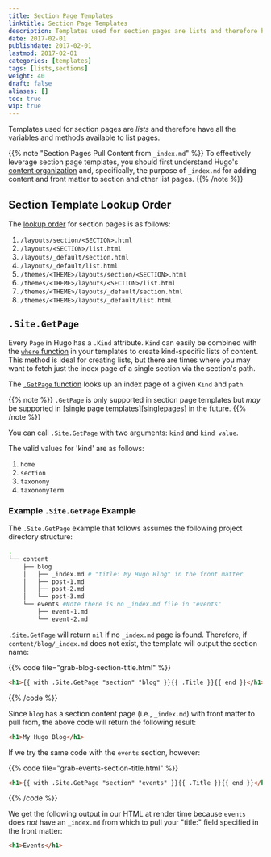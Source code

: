 ```yaml
---
title: Section Page Templates
linktitle: Section Page Templates
description: Templates used for section pages are lists and therefore have all the variables and methods available to list pages.
date: 2017-02-01
publishdate: 2017-02-01
lastmod: 2017-02-01
categories: [templates]
tags: [lists,sections]
weight: 40
draft: false
aliases: []
toc: true
wip: true
---
```


Templates used for section pages are *lists* and therefore have all the variables and methods available to [list pages][lists].

{{% note "Section Pages Pull Content from `_index.md`" %}}
To effectively leverage section page templates, you should first understand Hugo's [content organization](/content-management/organization/) and, specifically, the purpose of `_index.md` for adding content and front matter to section and other list pages.
{{% /note %}}

## Section Template Lookup Order

The [lookup order][lookup] for section pages is as follows:

1. `/layouts/section/<SECTION>.html`
2. `/layouts/<SECTION>/list.html`
2. `/layouts/_default/section.html`
3. `/layouts/_default/list.html`
4. `/themes/<THEME>/layouts/section/<SECTION>.html`
5. `/themes/<THEME>/layouts/<SECTION>/list.html`
5. `/themes/<THEME>/layouts/_default/section.html`
6. `/themes/<THEME>/layouts/_default/list.html`

## `.Site.GetPage`

Every `Page` in Hugo has a `.Kind` attribute. `Kind` can easily be combined with the [`where` function](/functions/where/) in your templates to create kind-specific lists of content. This method is ideal for creating lists, but there are times where you may want to fetch just the index page of a single section via the section's path.

The [`.GetPage` function](/function/getpage/) looks up an index page of a given `Kind` and `path`.

{{% note %}}
`.GetPage` is only supported in section page templates but *may* be supported in [single page templates][singlepages] in the future.
{{% /note %}}

You can call `.Site.GetPage` with two arguments: `kind` and `kind value`.

The valid values for 'kind' are as follows:

1. `home`
2. `section`
3. `taxonomy`
4. `taxonomyTerm`

### Example `.Site.GetPage` Example

The `.Site.GetPage` example that follows assumes the following project directory structure:

```bash
.
└── content
    ├── blog
    │   ├── _index.md # "title: My Hugo Blog" in the front matter
    │   ├── post-1.md
    │   ├── post-2.md
    │   └── post-3.md
    └── events #Note there is no _index.md file in "events"
        ├── event-1.md
        └── event-2.md
```

`.Site.GetPage` will return `nil` if no `_index.md` page is found. Therefore, if `content/blog/_index.md` does not exist, the template will output the section name:

{{% code file="grab-blog-section-title.html" %}}
```html
<h1>{{ with .Site.GetPage "section" "blog" }}{{ .Title }}{{ end }}</h1>
```
{{% /code %}}

Since `blog` has a section content page (i.e., `_index.md`) with front matter to pull from, the above code will return the following result:

```html
<h1>My Hugo Blog</h1>
```

If we try the same code with the `events` section, however:

{{% code file="grab-events-section-title.html" %}}
```html
<h1>{{ with .Site.GetPage "section" "events" }}{{ .Title }}{{ end }}</h1>
```
{{% /code %}}

We get the following output in our HTML at render time because `events` does *not* have an `_index.md` from which to pull your "title:" field specified in the front matter:

```html
<h1>Events</h1>
```

[lists]: /templates/lists/
[lookup]: /templates/lookup-order/